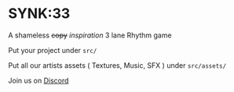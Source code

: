 # SYNK:33
A shameless ~~copy~~ _inspiration_ 3 lane Rhythm game

Put your project under `src/`

Put all our artists assets ( Textures, Music, SFX ) under `src/assets/`


Join us on [Discord](https://discord.gg/UHN4AjMw4d)
